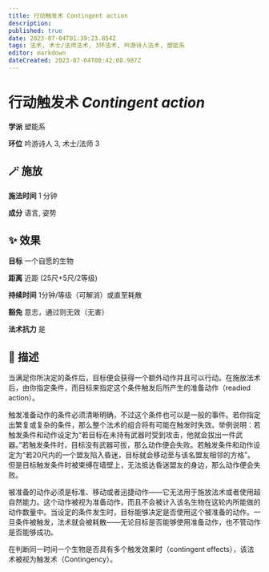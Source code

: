 ```yaml
---
title: 行动触发术 Contingent action
description: 
published: true
date: 2023-07-04T01:39:23.854Z
tags: 法术, 术士/法师法术, 3环法术, 吟游诗人法术, 塑能系
editor: markdown
dateCreated: 2023-07-04T00:42:08.987Z
---
```


# **行动触发术** *Contingent action*

**学派** 塑能系 

**环位** 吟游诗人 3, 术士/法师 3

## 🪄 施放

**施法时间** 1 分钟

**成分** 语言, 姿势

## ✨ 效果 

**目标** 一个自愿的生物 

**距离** 近距 (25尺+5尺/2等级)  

**持续时间** 1分钟/等级（可解消）或直至耗散 

**豁免** 意志，通过则无效（无害）

**法术抗力** 是

## 📖 描述

当满足你所决定的条件后，目标便会获得一个额外动作并且可以行动。在施放法术后，由你指定条件，而目标来指定这个条件触发后所产生的准备动作（readied action）。

触发准备动作的条件必须清晰明确，不过这个条件也可以是一般的事件。若你指定出繁复或复杂的条件，那么整个法术的组合将有可能在触发时失效。举例说明：若触发条件和动作设定为“若目标在未持有武器时受到攻击，他就会拔出一件武器。”若触发条件时，目标没有武器可拔，那么动作便会失败。若触发条件和动作设定为“若20尺内的一个盟友陷入昏迷，目标就会移动至与该名盟友相邻的方格”。但是目标触发条件时被束缚在墙壁上，无法抵达昏迷盟友的身边，那么动作便会失败。

被准备的动作必须是标准、移动或者迅捷动作——它无法用于施放法术或者使用超自然能力。这个动作被视为准备动作，而且不会被计入该名生物在这轮内所能做的动作数量中。当设定的条件发生时，目标能够决定是否使用这个被准备的动作。一旦条件被触发，法术就会被耗散——无论目标是否能够使用准备动作，也不管动作是否能够成功。

在判断同一时间一个生物是否具有多个触发效果时（contingent effects），该法术被视为触发术（Contingency）。
    